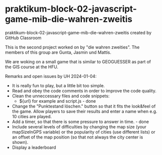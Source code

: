 # praktikum-block-02-javascript-game-mib-die-wahren-zweitis
praktikum-block-02-javascript-game-mib-die-wahren-zweitis created by GitHub Classroom

This is the second project worked on by "die wahren zweities".
The members of this group are Gunta, Jasmin und Mattis.

We are woking on a small game that is similar to GEOGUESSER as part of the GIS course at the HFU.

Remarks and open issues by UH 2024-01-04:
- It is really fun to play, but a little bit too simple.
- Read and obey the code comments in order to improve the code quality.
- Clean the unneccessary files and code snippets:
  - ${url} for example and script.js - done
- Change the "Punktestand löschen." button so that it fits the look&feel of the game. Allow players to save their results and enter a name when e.g. 10 cities are played.
- Add a timer, so that there is some pressure to answer in time. - done
- Include several levels of difficulties by changing the map size (your mapSizeInGPS variable) or the popularity of cities (use different lists) or an offset of the map position (so that not always the city center is shown). 
- Display a leaderboard